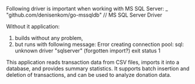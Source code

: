 Following driver is important when working with MS SQL Server:
_ "github.com/denisenkom/go-mssqldb" // MS SQL Server Driver

Without it application:
1. builds without any problem,
2. but runs with following message: Error creating connection pool: sql: unknown driver "sqlserver" (forgotten import?) exit status 1


This application reads transaction data from CSV files, imports it into a database, and provides summary statistics. 
It supports batch insertion and deletion of transactions, and can be used to analyze donation data.
